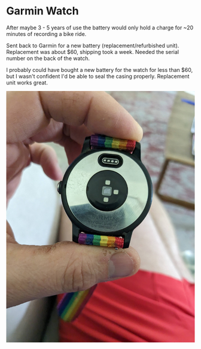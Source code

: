 # Garmin Watch

After maybe 3 - 5 years of use the battery would only hold a charge for ~20 minutes of recording a bike ride.  

Sent back to Garmin for a new battery (replacement/refurbished unit).  Replacement was about $60, shipping took a week. Needed the serial number on the back of the watch. 

I probably could have bought a new battery for the watch for less than $60, but I wasn't confident I'd be able to seal the casing properly. Replacement unit works great.

![Picture of the back of my watch](Garmin_Watch.jpg)
